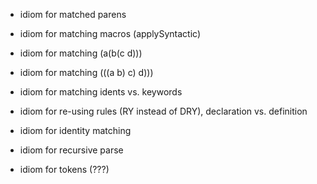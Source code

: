 - idiom for matched parens
- idiom for matching macros (applySyntactic)
- idiom for matching (a(b(c d)))
- idiom for matching (((a b) c) d)))
- idiom for matching idents vs. keywords
- idiom for re-using rules (RY instead of DRY), declaration vs. definition

- idiom for identity matching
- idiom for recursive parse
- idiom for tokens (???)
